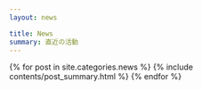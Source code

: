 ```yaml
---
layout: news

title: News
summary: 直近の活動
---
```


{% for post in site.categories.news %}
{% include contents/post_summary.html %}
{% endfor %}
